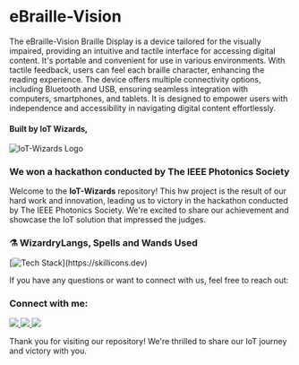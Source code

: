 # eBraille-Vision
The eBraille-Vision Braille Display is a device tailored for the visually impaired, providing an intuitive and tactile interface for accessing digital content. It's portable and convenient for use in various environments. With tactile feedback, users can feel each braille character, enhancing the reading experience. The device offers multiple connectivity options, including Bluetooth and USB, ensuring seamless integration with computers, smartphones, and tablets. It is designed to empower users with independence and accessibility in navigating digital content effortlessly.
#### Built by IoT Wizards,
![IoT-Wizards Logo](https://opengameart.org/sites/default/files/forum-attachments/giphy.gif)

### **We won a hackathon conducted by The IEEE Photonics Society**

Welcome to the **IoT-Wizards** repository! This hw project is the result of our hard work and innovation, leading us to victory in the hackathon conducted by The IEEE Photonics Society. We're excited to share our achievement and showcase the IoT solution that impressed the judges.



### :alembic: WizardryLangs, Spells and Wands Used 
[![Tech Stack](https://skillicons.dev/icons?i=cpp,python,arduino,raspberrypi,)](https://skillicons.dev)

If you have any questions or want to connect with us, feel free to reach out:

### Connect with me:

<a href="https://twitter.com/venukanthan_bs" target="_blank">
    <img src="https://skillicons.dev/icons?i=twitter&theme=dark"/>
</a>
<a href="https://www.linkedin.com/in/venukanthan/" target="_blank">
    <img src="https://skillicons.dev/icons?i=linkedin&theme=dark"/>
</a>
<a href="https://www.instagram.com/itsvenu22/" target="_blank">
    <img src="https://skillicons.dev/icons?i=instagram&theme=dark"/>
</a>

  Thank you for visiting our repository! We're thrilled to share our IoT journey and victory with you.


